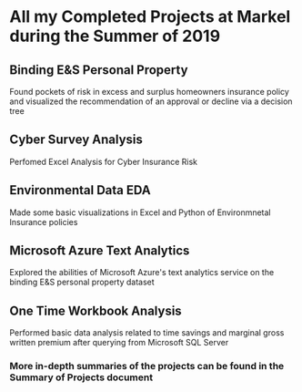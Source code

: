 # All my Completed Projects at Markel during the Summer of 2019

## Binding E&S Personal Property

Found pockets of risk in excess and surplus homeowners insurance policy and visualized the recommendation of an approval or decline via a decision tree

## Cyber Survey Analysis

Perfomed Excel Analysis for Cyber Insurance Risk

## Environmental Data EDA

Made some basic visualizations in Excel and Python of Environmnetal Insurance policies

## Microsoft Azure Text Analytics

Explored the abilities of Microsoft Azure's text analytics service on the binding E&S personal property dataset

## One Time Workbook Analysis

Performed basic data analysis related to time savings and marginal gross written premium after querying from Microsoft SQL Server

### More in-depth summaries of the projects can be found in the Summary of Projects document
